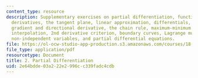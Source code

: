 ```yaml
---
content_type: resource
description: Supplementary exercises on partial differentiation, functions and partial
  derivatives, the tangent plane, linear approximation, differentials, approximations,
  gradient and directional derivative, the chain rule, maximum-minimum problems, least-squares
  interpolation, 2nd derivative criterion, boundary curves, Lagrange multipliers,
  non-independent variables, and partial differential equations.
file: https://ol-ocw-studio-app-production.s3.amazonaws.com/courses/18-02-multivariable-calculus-fall-2007/2e64bdde03a222e2996cc339fadc4cdb_partial_diff.pdf
file_type: application/pdf
resourcetype: Document
title: 2. Partial Differentiation
uid: 2e64bdde-03a2-22e2-996c-c339fadc4cdb
---
```

